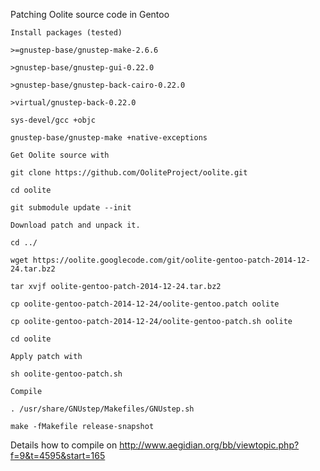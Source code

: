 Patching Oolite source code in Gentoo

    Install packages (tested) 

    >=gnustep-base/gnustep-make-2.6.6 

    >gnustep-base/gnustep-gui-0.22.0 

    >gnustep-base/gnustep-back-cairo-0.22.0 

    >virtual/gnustep-back-0.22.0 

    sys-devel/gcc +objc 

    gnustep-base/gnustep-make +native-exceptions 

    Get Oolite source with 

    git clone https://github.com/OoliteProject/oolite.git 

    cd oolite 

    git submodule update --init 

    Download patch and unpack it. 

    cd ../ 

    wget https://oolite.googlecode.com/git/oolite-gentoo-patch-2014-12-24.tar.bz2 

    tar xvjf oolite-gentoo-patch-2014-12-24.tar.bz2 

    cp oolite-gentoo-patch-2014-12-24/oolite-gentoo.patch oolite 

    cp oolite-gentoo-patch-2014-12-24/oolite-gentoo-patch.sh oolite 

    cd oolite 

    Apply patch with 

    sh oolite-gentoo-patch.sh 

    Compile 

    . /usr/share/GNUstep/Makefiles/GNUstep.sh 

    make -fMakefile release-snapshot 

Details how to compile on http://www.aegidian.org/bb/viewtopic.php?f=9&t=4595&start=165 
